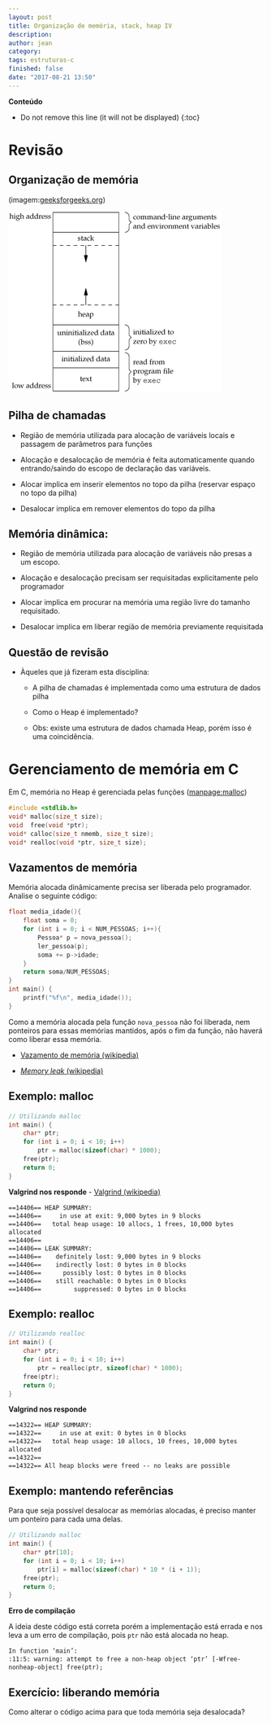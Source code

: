 ```yaml
---
layout: post
title: Organização de memória, stack, heap IV
description: 
author: jean
category: 
tags: estruturas-c
finished: false
date: "2017-08-21 13:50"
---
```




**Conteúdo**
- Do not remove this line (it will not be displayed)
{:toc}
  
# Revisão

## Organização de memória

(imagem:[geeksforgeeks.org](http://www.geeksforgeeks.org/memory-layout-of-c-program/))
    
![memory-layout](../assets/memory-layout.gif)
    
  
  
## Pilha de chamadas
  + Região de memória utilizada para alocação de variáveis locais e passagem de parâmetros para funções
  
  + Alocação e desalocação de memória é feita automaticamente quando entrando/saindo do escopo de declaração das variáveis.
    
  + Alocar implica em inserir elementos no topo da pilha (reservar espaço no topo da pilha)
    
  + Desalocar implica em remover elementos do topo da pilha
    
## Memória dinâmica:
  
  + Região de memória utilizada para alocação de variáveis não presas a um escopo.
    
  + Alocação e desalocação precisam ser requisitadas explicitamente pelo programador
    
  + Alocar implica em procurar na memória uma região livre do tamanho requisitado.
    
  + Desalocar implica em liberar região de memória previamente requisitada
	

## Questão de revisão

  - Àqueles que já fizeram esta disciplina:
  
    + A pilha de chamadas é implementada como uma estrutura de dados pilha
    
    + Como o Heap é implementado?
    
    + Obs: existe uma estrutura de dados chamada Heap, porém isso é uma coincidência. 
    


# Gerenciamento de memória em C 

Em C, memória no Heap é gerenciada pelas funções ([manpage:malloc](http://man7.org/linux/man-pages/man3/malloc.3.html))

```cpp
#include <stdlib.h>
void* malloc(size_t size);
void  free(void *ptr);
void* calloc(size_t nmemb, size_t size);
void* realloc(void *ptr, size_t size);
```
  
## Vazamentos de memória

Memória alocada dinâmicamente precisa ser liberada pelo programador. Analise o seguinte código:
```cpp
float media_idade(){
    float soma = 0;
    for (int i = 0; i < NUM_PESSOAS; i++){
        Pessoa* p = nova_pessoa();
        ler_pessoa(p);
        soma += p->idade;
    }
    return soma/NUM_PESSOAS;
}
int main() {
    printf("%f\n", media_idade());
}
``` 

Como a memória alocada pela função `nova_pessoa` não foi liberada, nem ponteiros para essas memórias mantidos, após o fim da função, não haverá como liberar essa memória.

  - [Vazamento de memória (wikipedia)](https://pt.wikipedia.org/wiki/Vazamento_de_mem%C3%B3ria)
  
  - [*Memory leak* (wikipedia)](https://en.wikipedia.org/wiki/Memory_leak)
  

  
## Exemplo: malloc
```cpp
// Utilizando malloc
int main() {    
    char* ptr;
    for (int i = 0; i < 10; i++)
        ptr = malloc(sizeof(char) * 1000);  
    free(ptr);    
    return 0;
}
```

**Valgrind nos responde** - [Valgrind (wikipedia)](https://pt.wikipedia.org/wiki/Valgrind)
```
==14406== HEAP SUMMARY:
==14406==     in use at exit: 9,000 bytes in 9 blocks
==14406==   total heap usage: 10 allocs, 1 frees, 10,000 bytes allocated
==14406== 
==14406== LEAK SUMMARY:
==14406==    definitely lost: 9,000 bytes in 9 blocks
==14406==    indirectly lost: 0 bytes in 0 blocks
==14406==      possibly lost: 0 bytes in 0 blocks
==14406==    still reachable: 0 bytes in 0 blocks
==14406==         suppressed: 0 bytes in 0 blocks
```

## Exemplo: realloc
```cpp
// Utilizando realloc
int main() {
    char* ptr;    
    for (int i = 0; i < 10; i++)
        ptr = realloc(ptr, sizeof(char) * 1000);
    free(ptr);    
    return 0;
}
```

**Valgrind nos responde**

```
==14322== HEAP SUMMARY:
==14322==     in use at exit: 0 bytes in 0 blocks
==14322==   total heap usage: 10 allocs, 10 frees, 10,000 bytes allocated
==14322== 
==14322== All heap blocks were freed -- no leaks are possible
```


## Exemplo: mantendo referências

Para que seja possível desalocar as memórias alocadas, é preciso manter um  ponteiro para cada uma delas.
```cpp
// Utilizando malloc
int main() {    
    char* ptr[10];
    for (int i = 0; i < 10; i++)
        ptr[i] = malloc(sizeof(char) * 10 * (i + 1));  
    free(ptr);    
    return 0;
}
```

**Erro de compilação**

A ideia deste código está correta porém a implementação está errada e nos leva a um erro de compilação, pois `ptr` não está alocada no heap.
```
In function ‘main’:
:11:5: warning: attempt to free a non-heap object ‘ptr’ [-Wfree-nonheap-object] free(ptr);    
```

## Exercício: liberando memória

Como alterar o código acima para que toda memória seja desalocada?




